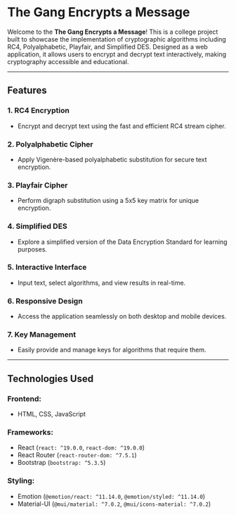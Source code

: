 # The Gang Encrypts a Message 

Welcome to the **The Gang Encrypts a Message**! This is a college project built to showcase the implementation of cryptographic algorithms including RC4, Polyalphabetic, Playfair, and Simplified DES. Designed as a web application, it allows users to encrypt and decrypt text interactively, making cryptography accessible and educational.  

---

## Features  

### 1. **RC4 Encryption**  
   - Encrypt and decrypt text using the fast and efficient RC4 stream cipher.  

### 2. **Polyalphabetic Cipher**  
   - Apply Vigenère-based polyalphabetic substitution for secure text encryption.  

### 3. **Playfair Cipher**  
   - Perform digraph substitution using a 5x5 key matrix for unique encryption.  

### 4. **Simplified DES**  
   - Explore a simplified version of the Data Encryption Standard for learning purposes.  

### 5. **Interactive Interface**  
   - Input text, select algorithms, and view results in real-time.  

### 6. **Responsive Design**  
   - Access the application seamlessly on both desktop and mobile devices.  

### 7. **Key Management**  
   - Easily provide and manage keys for algorithms that require them.  

---

## Technologies Used  

### **Frontend**:  
- HTML, CSS, JavaScript  

### **Frameworks**:  
- React (`react: ^19.0.0`, `react-dom: ^19.0.0`)  
- React Router (`react-router-dom: ^7.5.1`)  
- Bootstrap (`bootstrap: ^5.3.5`)  

### **Styling**:  
- Emotion (`@emotion/react: ^11.14.0`, `@emotion/styled: ^11.14.0`)  
- Material-UI (`@mui/material: ^7.0.2`, `@mui/icons-material: ^7.0.2`)  
